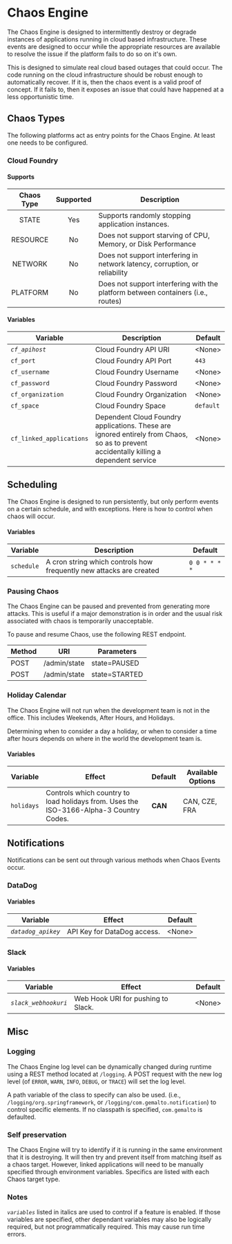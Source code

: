 # Chaos Engine

The Chaos Engine is designed to intermittently destroy or degrade instances of applications running in cloud based infrastructure. These events are designed to occur while the appropriate resources are available to resolve the issue if the platform fails to do so on it's own.

This is designed to simulate real cloud based outages that could occur. The code running on the cloud infrastructure should be robust enough to automatically recover. If it is, then the chaos event is a valid proof of concept. If it fails to, then it exposes an issue that could have happened at a less opportunistic time.

## Chaos Types
The following platforms act as entry points for the Chaos Engine. At least one needs to be configured.

### Cloud Foundry

#### Supports
| Chaos Type | Supported | Description |
| :-: | :-: | --- |
| STATE | Yes | Supports randomly stopping application instances. |
| RESOURCE | No  | Does not support starving of CPU, Memory, or Disk Performance |
| NETWORK | No  | Does not support interfering in network latency, corruption, or reliability |
| PLATFORM | No  | Does not support interfering with the platform between containers (i.e., routes) |

#### Variables
| Variable | Description | Default |
|---|---|---|
| *`cf_apihost`* | Cloud Foundry API URI | \<None\> |
| `cf_port` | Cloud Foundry API Port | `443` |
| `cf_username` | Cloud Foundry Username | \<None\> |
| `cf_password` | Cloud Foundry Password | \<None\> |
| `cf_organization` | Cloud Foundry Organization | \<None\> |
| `cf_space` | Cloud Foundry Space | `default` |
| `cf_linked_applications` | Dependent Cloud Foundry applications. These are ignored entirely from Chaos, so as to prevent accidentally killing a dependent service | \<None\> |

## Scheduling

The Chaos Engine is designed to run persistently, but only perform events on a certain schedule, and with exceptions. Here is how to control when chaos will occur.

#### Variables
| Variable | Description | Default |
|----------|-------|---------|
| `schedule` | A cron string which controls how frequently new attacks are created | `0 0 * * * *` |

### Pausing Chaos

The Chaos Engine can be paused and prevented from generating more attacks. This is useful if a major demonstration is in order and the usual risk associated with chaos is temporarily unacceptable.

To pause and resume Chaos, use the following REST endpoint.

| Method | URI | Parameters |
| --- | --- | --- |
| POST | /admin/state | state=PAUSED |
| POST | /admin/state | state=STARTED |

### Holiday Calendar

The Chaos Engine will not run when the development team is not in the office. This includes Weekends, After Hours, and Holidays.

Determining when to consider a day a holiday, or when to consider a time after hours depends on where in the world the development team is.

#### Variables
| Variable | Effect | Default |Available Options
|----------|--------|--------|--------|
| `holidays` | Controls which country to load holidays from. Uses the ISO-3166-Alpha-3 Country Codes. | **CAN** |CAN, CZE, FRA |

## Notifications

Notifications can be sent out through various methods when Chaos Events occur.

### DataDog

#### Variables
| Variable | Effect | Default |
|----------|--------|--------|
| *`datadog_apikey`* | API Key for DataDog access. | \<None\> |

### Slack
#### Variables
| Variable | Effect | Default |
|----------|--------|--------|
| *`slack_webhookuri`* | Web Hook URI for pushing to Slack. | \<None\> |



## Misc

### Logging
The Chaos Engine log level can be dynamically changed during runtime using a REST method located at `/logging`. A POST request with the new log level (of `ERROR`, `WARN`, `INFO`, `DEBUG`, or `TRACE`) will set the log level.

A path variable of the class to specify can also be used. (i.e., `/logging/org.springframework`, or `/logging/com.gemalto.notification`) to control specific elements. If no classpath is specified, `com.gemalto` is defaulted.

### Self preservation
The Chaos Engine will try to identify if it is running in the same environment that it is destroying. It will then try and prevent itself from matching itself as a chaos target. However, linked applications will need to be manually specified through environment variables. Specifics are listed with each Chaos target type.

### Notes
*`variables`* listed in italics are used to control if a feature is enabled. If those variables are specified, other dependant variables may also be logically required, but not programmatically required. This may cause run time errors.

